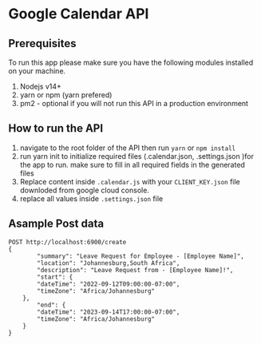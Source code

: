 # Google Calendar API

## Prerequisites

To run this app please make sure you have the following modules installed on your machine.

1. Nodejs v14+
2. yarn or npm (yarn prefered)
3. pm2 - optional if you will not run this API in a production environment
   
## How to run the API

1. navigate to the root folder of the API then run  `yarn` or `npm install`
2. run yarn init to initialize required files (.calendar.json, .settings.json )for the app to run. make sure to fill in all required fields in the generated files
3. Replace content inside `.calendar.js` with your `CLIENT_KEY.json` file downloded from google cloud console.
4. replace all values inside `.settings.json` file
   

## Asample Post data 
    POST http://localhost:6900/create
    {
            "summary": "Leave Request for Employee - [Employee Name]",
            "location": "Johannesburg,South Africa",
            "description": "Leave Request from - [Employee Name]!",
            "start": {
            "dateTime": "2022-09-12T09:00:00-07:00",
            "timeZone": "Africa/Johannesburg"
        },
            "end": {
            "dateTime": "2023-09-14T17:00:00-07:00",
            "timeZone": "Africa/Johannesburg"
        }
    }
